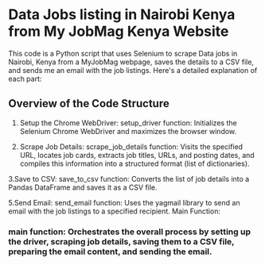 # Data Jobs listing in Nairobi Kenya from My JobMag Kenya Website

This code is a Python script that uses Selenium to scrape Data jobs in Nairobi, Kenya from a MyJobMag webpage, saves the details to a CSV file, and sends me an email with the job listings. Here's a detailed explanation of each part:

## Overview of the Code Structure
1. Setup the Chrome WebDriver:
setup_driver function: Initializes the Selenium Chrome WebDriver and maximizes the browser window.

2. Scrape Job Details:
scrape_job_details function: Visits the specified URL, locates job cards, extracts job titles, URLs, and posting dates, and compiles this information into a structured format (list of dictionaries).

3.Save to CSV:
save_to_csv function: Converts the list of job details into a Pandas DataFrame and saves it as a CSV file.

5.Send Email:
send_email function: Uses the yagmail library to send an email with the job listings to a specified recipient.
Main Function:

### main function: Orchestrates the overall process by setting up the driver, scraping job details, saving them to a CSV file, preparing the email content, and sending the email.
